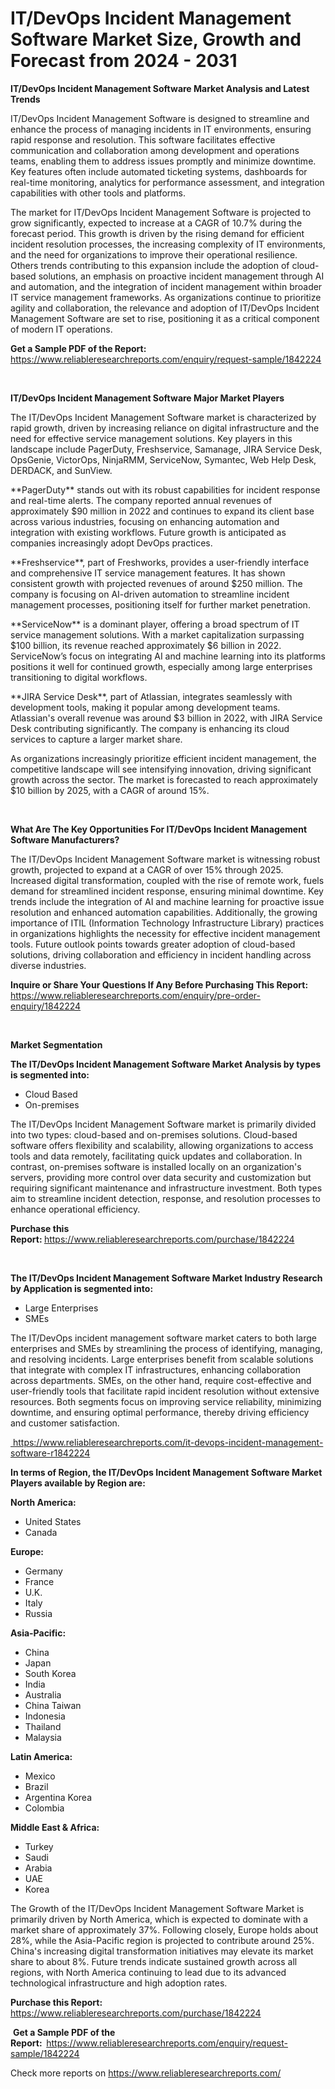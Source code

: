 <p><h1>IT/DevOps Incident Management Software Market Size, Growth and Forecast from 2024 - 2031</h1></p><p><strong>IT/DevOps Incident Management Software Market Analysis and Latest Trends</strong></p>
<p><p>IT/DevOps Incident Management Software is designed to streamline and enhance the process of managing incidents in IT environments, ensuring rapid response and resolution. This software facilitates effective communication and collaboration among development and operations teams, enabling them to address issues promptly and minimize downtime. Key features often include automated ticketing systems, dashboards for real-time monitoring, analytics for performance assessment, and integration capabilities with other tools and platforms.</p><p>The market for IT/DevOps Incident Management Software is projected to grow significantly, expected to increase at a CAGR of 10.7% during the forecast period. This growth is driven by the rising demand for efficient incident resolution processes, the increasing complexity of IT environments, and the need for organizations to improve their operational resilience. Others trends contributing to this expansion include the adoption of cloud-based solutions, an emphasis on proactive incident management through AI and automation, and the integration of incident management within broader IT service management frameworks. As organizations continue to prioritize agility and collaboration, the relevance and adoption of IT/DevOps Incident Management Software are set to rise, positioning it as a critical component of modern IT operations.</p></p>
<p><strong>Get a Sample PDF of the Report:&nbsp;</strong> <a href="https://www.reliableresearchreports.com/enquiry/request-sample/1842224?utm_campaign=38&utm_medium=2&utm_source=Github&utm_content=ia&utm_term=01012025&utm_id=itdevops-incident-management-software">https://www.reliableresearchreports.com/enquiry/request-sample/1842224</a></p>
<p>&nbsp;</p>
<p><strong>IT/DevOps Incident Management Software Major Market Players</strong></p>
<p><p>The IT/DevOps Incident Management Software market is characterized by rapid growth, driven by increasing reliance on digital infrastructure and the need for effective service management solutions. Key players in this landscape include PagerDuty, Freshservice, Samanage, JIRA Service Desk, OpsGenie, VictorOps, NinjaRMM, ServiceNow, Symantec, Web Help Desk, DERDACK, and SunView.</p><p>**PagerDuty** stands out with its robust capabilities for incident response and real-time alerts. The company reported annual revenues of approximately $90 million in 2022 and continues to expand its client base across various industries, focusing on enhancing automation and integration with existing workflows. Future growth is anticipated as companies increasingly adopt DevOps practices.</p><p>**Freshservice**, part of Freshworks, provides a user-friendly interface and comprehensive IT service management features. It has shown consistent growth with projected revenues of around $250 million. The company is focusing on AI-driven automation to streamline incident management processes, positioning itself for further market penetration.</p><p>**ServiceNow** is a dominant player, offering a broad spectrum of IT service management solutions. With a market capitalization surpassing $100 billion, its revenue reached approximately $6 billion in 2022. ServiceNow’s focus on integrating AI and machine learning into its platforms positions it well for continued growth, especially among large enterprises transitioning to digital workflows.</p><p>**JIRA Service Desk**, part of Atlassian, integrates seamlessly with development tools, making it popular among development teams. Atlassian's overall revenue was around $3 billion in 2022, with JIRA Service Desk contributing significantly. The company is enhancing its cloud services to capture a larger market share.</p><p>As organizations increasingly prioritize efficient incident management, the competitive landscape will see intensifying innovation, driving significant growth across the sector. The market is forecasted to reach approximately $10 billion by 2025, with a CAGR of around 15%.</p></p>
<p>&nbsp;</p>
<p><strong>What Are The Key Opportunities For IT/DevOps Incident Management Software Manufacturers?</strong></p>
<p><p>The IT/DevOps Incident Management Software market is witnessing robust growth, projected to expand at a CAGR of over 15% through 2025. Increased digital transformation, coupled with the rise of remote work, fuels demand for streamlined incident response, ensuring minimal downtime. Key trends include the integration of AI and machine learning for proactive issue resolution and enhanced automation capabilities. Additionally, the growing importance of ITIL (Information Technology Infrastructure Library) practices in organizations highlights the necessity for effective incident management tools. Future outlook points towards greater adoption of cloud-based solutions, driving collaboration and efficiency in incident handling across diverse industries.</p></p>
<p><strong>Inquire or Share Your Questions If Any Before Purchasing This Report:</strong> <a href="https://www.reliableresearchreports.com/enquiry/pre-order-enquiry/1842224?utm_campaign=38&utm_medium=2&utm_source=Github&utm_content=ia&utm_term=01012025&utm_id=itdevops-incident-management-software">https://www.reliableresearchreports.com/enquiry/pre-order-enquiry/1842224</a></p>
<p>&nbsp;</p>
<p><strong>Market Segmentation</strong></p>
<p><strong>The IT/DevOps Incident Management Software Market Analysis by types is segmented into:</strong></p>
<p><ul><li>Cloud Based</li><li>On-premises</li></ul></p>
<p><p>The IT/DevOps Incident Management Software market is primarily divided into two types: cloud-based and on-premises solutions. Cloud-based software offers flexibility and scalability, allowing organizations to access tools and data remotely, facilitating quick updates and collaboration. In contrast, on-premises software is installed locally on an organization's servers, providing more control over data security and customization but requiring significant maintenance and infrastructure investment. Both types aim to streamline incident detection, response, and resolution processes to enhance operational efficiency.</p></p>
<p><strong>Purchase this Report:&nbsp;</strong><a href="https://www.reliableresearchreports.com/purchase/1842224?utm_campaign=38&utm_medium=2&utm_source=Github&utm_content=ia&utm_term=01012025&utm_id=itdevops-incident-management-software">https://www.reliableresearchreports.com/purchase/1842224</a></p>
<p>&nbsp;</p>
<p><strong>The IT/DevOps Incident Management Software Market Industry Research by Application is segmented into:</strong></p>
<p><ul><li>Large Enterprises</li><li>SMEs</li></ul></p>
<p><p>The IT/DevOps incident management software market caters to both large enterprises and SMEs by streamlining the process of identifying, managing, and resolving incidents. Large enterprises benefit from scalable solutions that integrate with complex IT infrastructures, enhancing collaboration across departments. SMEs, on the other hand, require cost-effective and user-friendly tools that facilitate rapid incident resolution without extensive resources. Both segments focus on improving service reliability, minimizing downtime, and ensuring optimal performance, thereby driving efficiency and customer satisfaction.</p></p>
<p><a href="https://www.reliableresearchreports.com/it-devops-incident-management-software-r1842224?utm_campaign=38&utm_medium=2&utm_source=Github&utm_content=ia&utm_term=01012025&utm_id=itdevops-incident-management-software">&nbsp;https://www.reliableresearchreports.com/it-devops-incident-management-software-r1842224</a></p>
<p><strong>In terms of Region, the IT/DevOps Incident Management Software Market Players available by Region are:</strong></p>
<p>
    <p> <strong> North America: </strong>
        <ul>
            <li>United States</li>
            <li>Canada</li>
        </ul>
        </p> 
    <p> <strong> Europe: </strong>
        <ul>
            <li>Germany</li>
            <li>France</li>
            <li>U.K.</li>
            <li>Italy</li>
            <li>Russia</li>
        </ul>
        </p> 
    <p> <strong> Asia-Pacific: </strong>
        <ul>
            <li>China</li>
            <li>Japan</li>
            <li>South Korea</li>
            <li>India</li>
            <li>Australia</li>
            <li>China Taiwan</li>
            <li>Indonesia</li>
            <li>Thailand</li>
            <li>Malaysia</li>
        </ul>
        </p> 
    <p> <strong> Latin America: </strong>
        <ul>
            <li>Mexico</li>
            <li>Brazil</li>
            <li>Argentina Korea</li>
            <li>Colombia</li>
        </ul>
        </p> 
    <p> <strong> Middle East & Africa: </strong>
        <ul>
            <li>Turkey</li>
            <li>Saudi</li>
            <li>Arabia</li>
            <li>UAE</li>
            <li>Korea</li>
        </ul>
    </p>
    </p>
<p><p>The Growth of the IT/DevOps Incident Management Software Market is primarily driven by North America, which is expected to dominate with a market share of approximately 37%. Following closely, Europe holds about 28%, while the Asia-Pacific region is projected to contribute around 25%. China's increasing digital transformation initiatives may elevate its market share to about 8%. Future trends indicate sustained growth across all regions, with North America continuing to lead due to its advanced technological infrastructure and high adoption rates.</p></p>
<p><strong>Purchase this Report: </strong><a href="https://www.reliableresearchreports.com/purchase/1842224?utm_campaign=38&utm_medium=2&utm_source=Github&utm_content=ia&utm_term=01012025&utm_id=itdevops-incident-management-software">https://www.reliableresearchreports.com/purchase/1842224</a></p>
<p>&nbsp;<strong>Get a Sample PDF of the Report:&nbsp;&nbsp;</strong><a href="https://www.reliableresearchreports.com/enquiry/request-sample/1842224?utm_campaign=38&utm_medium=2&utm_source=Github&utm_content=ia&utm_term=01012025&utm_id=itdevops-incident-management-software">https://www.reliableresearchreports.com/enquiry/request-sample/1842224</a></p>
<p><strong></strong></p>
<p>Check more reports on <a href="https://www.reliableresearchreports.com/?utm_campaign=38&utm_medium=2&utm_source=Github&utm_content=ia&utm_term=01012025&utm_id=itdevops-incident-management-software">https://www.reliableresearchreports.com/</a></p>